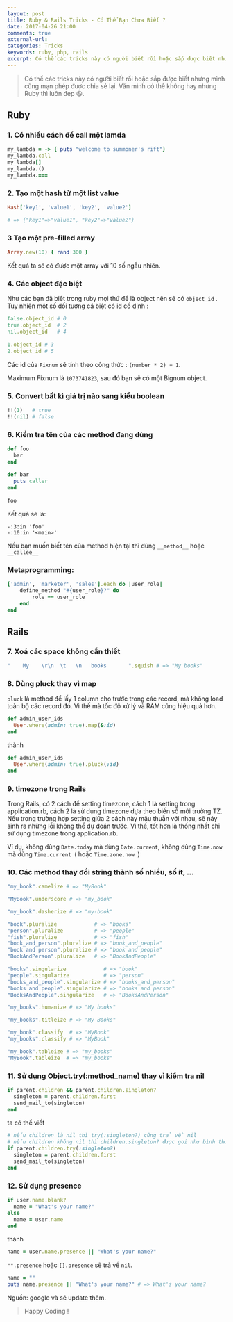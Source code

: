 ```yaml
---
layout: post
title: Ruby & Rails Tricks - Có Thể Bạn Chưa Biết ?
date: 2017-04-26 21:00
comments: true
external-url: 
categories: Tricks
keywords: ruby, php, rails
excerpt: Có thể các tricks này có người biết rồi hoặc sắp được biết nhưng mình cũng mạn phép được chia sẻ lại. Văn mình có thể không hay nhưng Ruby thì luôn đẹp 😆
---
```

>Có thể các tricks này có người biết rồi hoặc sắp được biết nhưng mình cũng mạn phép được chia sẻ lại. Văn mình có thể không hay nhưng Ruby thì luôn đẹp 😆.

## Ruby

### 1. Có nhiều cách để call một lamda

```ruby
my_lambda = -> { puts "welcome to summoner's rift"}
my_lambda.call
my_lambda[]
my_lambda.()
my_lambda.===
```

### 2. Tạo một hash từ một list value

```ruby
Hash['key1', 'value1', 'key2', 'value2']

# => {"key1"=>"value1", "key2"=>"value2"}
```
### 3 Tạo một pre-filled array

```ruby
Array.new(10) { rand 300 }
```
Kết quả ta sẽ có được một array với 10 số ngẫu nhiên.

### 4. Các object đặc biệt

Như các bạn đã biết trong ruby mọi thứ đề là object nên sẽ có `object_id` . Tuy nhiên một số đối tượng cá biệt có id cố định :

```ruby
false.object_id # 0
true.object_id  # 2
nil.object_id   # 4
 
1.object_id # 3
2.object_id # 5
```
Các id của `Fixnum` sẽ tính theo công thức : `(number * 2) + 1`.

Maximum Fixnum là `1073741823`, sau đó bạn sẽ có một Bignum object.

### 5. Convert bất kì giá trị nào sang kiểu boolean

```ruby
!!(1)   # true
!!(nil) # false
```

### 6.  Kiểm tra tên của các method đang dùng

```ruby
def foo
  bar
end
 
def bar
  puts caller
end
 
foo
```

Kết quả sẽ là:

```shell
-:3:in 'foo'
-:10:in '<main>'
```
Nếu bạn muốn biết tên của method hiện tại thì dùng `__method__` hoặc `  __callee__`

### Metaprogramming:

```ruby
['admin', 'marketer', 'sales'].each do |user_role|
    define_method "#{user_role}?" do
        role == user_role
    end
end
```

## Rails

### 7.  Xoá các space không cần thiết

```ruby
"    My    \r\n  \t   \n   books       ".squish # => "My books"
```

### 8. Dùng pluck thay vì map

`pluck` là method để lấy 1 column cho trước trong các record, mà không load toàn bộ các record đó. Vì thế mà tốc độ xử lý và RAM cũng hiệu quả hơn.

```ruby
def admin_user_ids
  User.where(admin: true).map(&:id)
end
```
thành 

```ruby
def admin_user_ids
  User.where(admin: true).pluck(:id)
end
```

### 9.  timezone trong Rails

Trong Rails, có 2 cách để setting timezone, cách 1 là setting trong application.rb, cách 2 là sử dụng timezone dựa theo biến số môi trường TZ. Nếu trong trường hợp setting giữa 2 cách này mâu thuẫn với nhau, sẽ nảy sinh ra những lỗi không thể dự đoán trước. Vì thế, tốt hơn là thống nhất chỉ sử dụng timezone trong application.rb.

Ví dụ, không dùng `Date.today` mà dùng `Date.current`, không dùng `Time.now` mà dùng `Time.current `( hoặc `Time.zone.now `)

### 10. Các method thay đổi string thành số nhiều, số ít, …

```ruby
"my_book".camelize # => "MyBook"

"MyBook".underscore # => "my_book"

"my_book".dasherize # => "my-book"

"book".pluralize            # => "books"
"person".pluralize          # => "people"
"fish".pluralize            # => "fish"
"book_and_person".pluralize # => "book_and_people"
"book and person".pluralize # => "book and people"
"BookAndPerson".pluralize   # => "BookAndPeople"

"books".singularize            # => "book"
"people".singularize           # => "person"
"books_and_people".singularize # => "books_and_person"
"books and people".singularize # => "books and person"
"BooksAndPeople".singularize   # => "BooksAndPerson"

"my_books".humanize # => "My books"

"my_books".titleize # => "My Books"

"my_book".classify  # => "MyBook"
"my_books".classify # => "MyBook"

"my_book".tableize # => "my_books"
"MyBook".tableize  # => "my_books"
```

### 11. Sử dụng Object.try(:method_name) thay vì kiểm tra nil

```ruby
if parent.children && parent.children.singleton?
  singleton = parent.children.first
  send_mail_to(singleton)
end
```

ta có thể viết

```ruby
# nếu children là nil thì try(:singleton?) cũng trả về nil 
# nếu children không nil thì children.singleton? được gọi như bình thường
if parent.children.try(:singleton?)
  singleton = parent.children.first
  send_mail_to(singleton)
end
```

### 12. Sử dụng presence

```ruby
if user.name.blank?
  name = "What's your name?"
else
  name = user.name
end
```
thành 

```ruby
name = user.name.presence || "What's your name?"
```

`"".presence` hoặc `[].presence` sẽ trả về `nil`.

```ruby
name = ""
puts name.presence || "What's your name?" # => What's your name?
```

Nguồn: google và sẽ update thêm.

>Happy Coding !